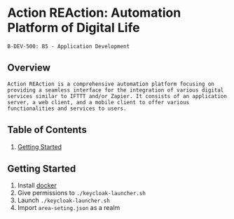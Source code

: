 # Action REAction: Automation Platform of Digital Life

    B-DEV-500: B5 - Application Development

## Overview

    Action REAction is a comprehensive automation platform focusing on providing a seamless interface for the integration of various digital services similar to IFTTT and/or Zapier. It consists of an application server, a web client, and a mobile client to offer various functionalities and services to users.

## Table of Contents

1. [Getting Started](#getting-started)

## Getting Started

1. Install [docker](https://docs.docker.com/desktop/)
2. Give permissions to `./keycloak-launcher.sh`
3. Launch `./keycloak-launcher.sh`
4. Import `area-seting.json` as a realm
